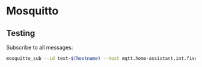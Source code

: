 # Mosquitto

## Testing

Subscribe to all messages:

```sh
mosquitto_sub --id test-$(hostname) --host mqtt.home-assistant.int.fivebytestudios.com --topic '#' --verbose
```
